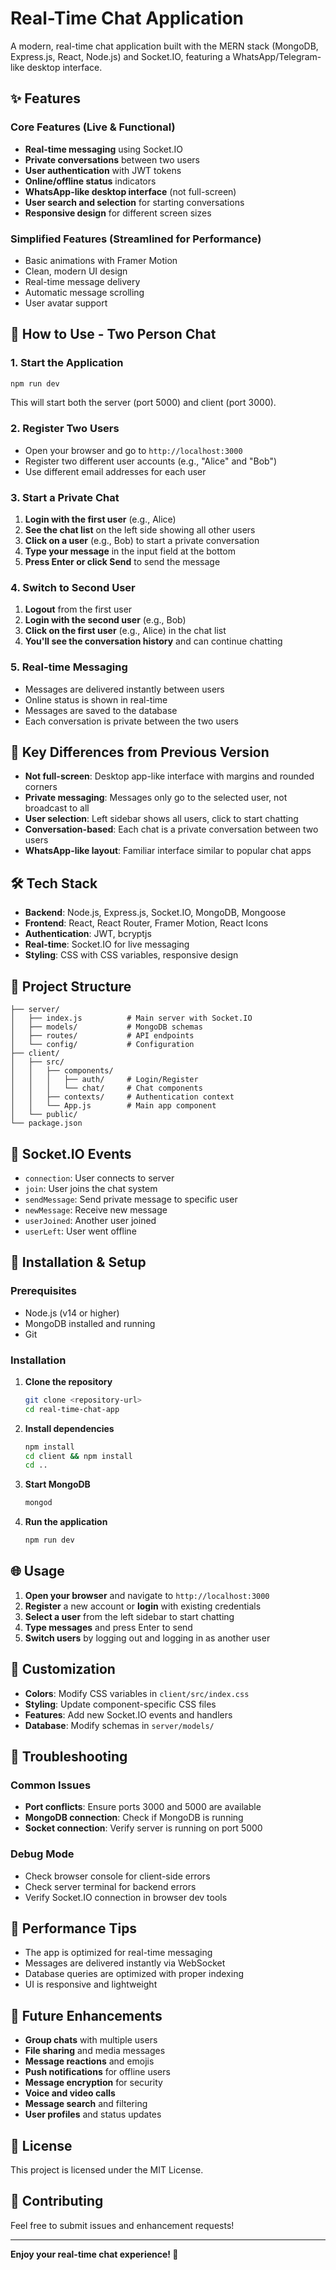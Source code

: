 # Real-Time Chat Application

A modern, real-time chat application built with the MERN stack (MongoDB, Express.js, React, Node.js) and Socket.IO, featuring a WhatsApp/Telegram-like desktop interface.

## ✨ Features

### Core Features (Live & Functional)
- **Real-time messaging** using Socket.IO
- **Private conversations** between two users
- **User authentication** with JWT tokens
- **Online/offline status** indicators
- **WhatsApp-like desktop interface** (not full-screen)
- **User search and selection** for starting conversations
- **Responsive design** for different screen sizes

### Simplified Features (Streamlined for Performance)
- Basic animations with Framer Motion
- Clean, modern UI design
- Real-time message delivery
- Automatic message scrolling
- User avatar support

## 🚀 How to Use - Two Person Chat

### 1. **Start the Application**
```bash
npm run dev
```
This will start both the server (port 5000) and client (port 3000).

### 2. **Register Two Users**
- Open your browser and go to `http://localhost:3000`
- Register two different user accounts (e.g., "Alice" and "Bob")
- Use different email addresses for each user

### 3. **Start a Private Chat**
1. **Login with the first user** (e.g., Alice)
2. **See the chat list** on the left side showing all other users
3. **Click on a user** (e.g., Bob) to start a private conversation
4. **Type your message** in the input field at the bottom
5. **Press Enter or click Send** to send the message

### 4. **Switch to Second User**
1. **Logout** from the first user
2. **Login with the second user** (e.g., Bob)
3. **Click on the first user** (e.g., Alice) in the chat list
4. **You'll see the conversation history** and can continue chatting

### 5. **Real-time Messaging**
- Messages are delivered instantly between users
- Online status is shown in real-time
- Messages are saved to the database
- Each conversation is private between the two users

## 🎯 Key Differences from Previous Version

- **Not full-screen**: Desktop app-like interface with margins and rounded corners
- **Private messaging**: Messages only go to the selected user, not broadcast to all
- **User selection**: Left sidebar shows all users, click to start chatting
- **Conversation-based**: Each chat is a private conversation between two users
- **WhatsApp-like layout**: Familiar interface similar to popular chat apps

## 🛠️ Tech Stack

- **Backend**: Node.js, Express.js, Socket.IO, MongoDB, Mongoose
- **Frontend**: React, React Router, Framer Motion, React Icons
- **Authentication**: JWT, bcryptjs
- **Real-time**: Socket.IO for live messaging
- **Styling**: CSS with CSS variables, responsive design

## 📁 Project Structure

```
├── server/
│   ├── index.js          # Main server with Socket.IO
│   ├── models/           # MongoDB schemas
│   ├── routes/           # API endpoints
│   └── config/           # Configuration
├── client/
│   ├── src/
│   │   ├── components/
│   │   │   ├── auth/     # Login/Register
│   │   │   └── chat/     # Chat components
│   │   ├── contexts/     # Authentication context
│   │   └── App.js        # Main app component
│   └── public/
└── package.json
```

## 🔌 Socket.IO Events

- `connection`: User connects to server
- `join`: User joins the chat system
- `sendMessage`: Send private message to specific user
- `newMessage`: Receive new message
- `userJoined`: Another user joined
- `userLeft`: User went offline

## 🚀 Installation & Setup

### Prerequisites
- Node.js (v14 or higher)
- MongoDB installed and running
- Git

### Installation
1. **Clone the repository**
   ```bash
   git clone <repository-url>
   cd real-time-chat-app
   ```

2. **Install dependencies**
   ```bash
   npm install
   cd client && npm install
   cd ..
   ```

3. **Start MongoDB**
   ```bash
   mongod
   ```

4. **Run the application**
   ```bash
   npm run dev
   ```

## 🌐 Usage

1. **Open your browser** and navigate to `http://localhost:3000`
2. **Register** a new account or **login** with existing credentials
3. **Select a user** from the left sidebar to start chatting
4. **Type messages** and press Enter to send
5. **Switch users** by logging out and logging in as another user

## 🎨 Customization

- **Colors**: Modify CSS variables in `client/src/index.css`
- **Styling**: Update component-specific CSS files
- **Features**: Add new Socket.IO events and handlers
- **Database**: Modify schemas in `server/models/`

## 🔧 Troubleshooting

### Common Issues
- **Port conflicts**: Ensure ports 3000 and 5000 are available
- **MongoDB connection**: Check if MongoDB is running
- **Socket connection**: Verify server is running on port 5000

### Debug Mode
- Check browser console for client-side errors
- Check server terminal for backend errors
- Verify Socket.IO connection in browser dev tools

## 🚀 Performance Tips

- The app is optimized for real-time messaging
- Messages are delivered instantly via WebSocket
- Database queries are optimized with proper indexing
- UI is responsive and lightweight

## 🔮 Future Enhancements

- **Group chats** with multiple users
- **File sharing** and media messages
- **Message reactions** and emojis
- **Push notifications** for offline users
- **Message encryption** for security
- **Voice and video calls**
- **Message search** and filtering
- **User profiles** and status updates

## 📝 License

This project is licensed under the MIT License.

## 🤝 Contributing

Feel free to submit issues and enhancement requests!

---

**Enjoy your real-time chat experience! 🎉**
